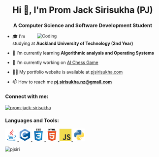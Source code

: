 <h1 align="center">Hi 👋, I'm Prom Jack Sirisukha (PJ)</h1>
<h3 align="center">A Computer Science and Software Development Student</h3>

<img align="right" alt="Coding" width="400" src="https://media2.giphy.com/media/v1.Y2lkPTc5MGI3NjExNmhtaHg4OWJnZmo0cnlsZmVkNWUyajhocDU5NHE2c200dGNkbHQ1ZCZlcD12MV9naWZzX3NlYXJjaCZjdD1n/iM80c81yrXJvCxS3s7/giphy.gif">

- 🎓 I'm studying at **Auckland University of Technology (2nd Year)**
  
- 🌱 I’m currently learning **Algorithmic analysis and Operating Systems**

- 🔭 I’m currently working on [AI Chess Game](https://github.com/pjsiri/AI-Chess-Game)

- 👨‍💻 My portfolio website is available at [pjsirisukha.com](https://pjsirisukha.com)

- 📫 How to reach me **pj.sirisukha.nz@gmail.com**

<h3 align="left">Connect with me:</h3>
<p align="left">
<a href="https://linkedin.com/in/prom-jack-sirisukha" target="blank"><img align="center" src="https://raw.githubusercontent.com/rahuldkjain/github-profile-readme-generator/master/src/images/icons/Social/linked-in-alt.svg" alt="prom-jack-sirisukha" height="30" width="40" /></a>

</p>

<h3 align="left">Languages and Tools:</h3>
<p align="left"> <a href="https://www.java.com" target="_blank" rel="noreferrer"> <img src="https://raw.githubusercontent.com/devicons/devicon/master/icons/java/java-original.svg" alt="java" width="40" height="40"/> </a>
  <a href="https://www.cprogramming.com/" target="_blank" rel="noreferrer"> <img src="https://raw.githubusercontent.com/devicons/devicon/master/icons/c/c-original.svg" alt="c" width="40" height="40"/> </a> <a href="https://www.w3schools.com/css/" target="_blank" rel="noreferrer"> <img src="https://raw.githubusercontent.com/devicons/devicon/master/icons/css3/css3-original-wordmark.svg" alt="css3" width="40" height="40"/> </a> <a href="https://www.w3.org/html/" target="_blank" rel="noreferrer"> <img src="https://raw.githubusercontent.com/devicons/devicon/master/icons/html5/html5-original-wordmark.svg" alt="html5" width="40" height="40"/> </a> <a href="https://developer.mozilla.org/en-US/docs/Web/JavaScript" target="_blank" rel="noreferrer"> <img src="https://raw.githubusercontent.com/devicons/devicon/master/icons/javascript/javascript-original.svg" alt="javascript" width="40" height="40"/> </a> <a href="https://www.python.org" target="_blank" rel="noreferrer"> <img src="https://raw.githubusercontent.com/devicons/devicon/master/icons/python/python-original.svg" alt="python" width="40" height="40"/> </a> </p>

<p><img align="center" src="https://github-readme-streak-stats.herokuapp.com/?user=pjsiri&" alt="pjsiri" /></p>
